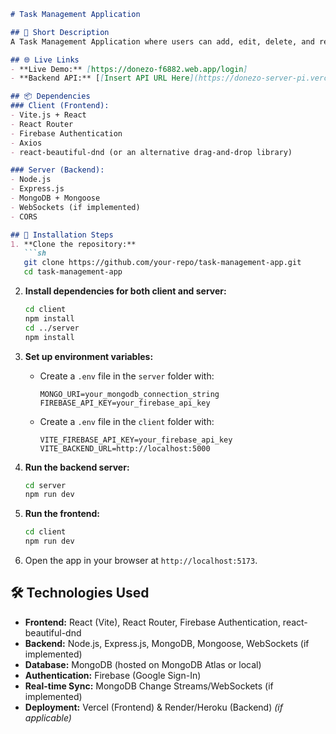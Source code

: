 ```markdown
# Task Management Application

## 📌 Short Description
A Task Management Application where users can add, edit, delete, and reorder tasks using a drag-and-drop interface. Tasks are categorized into To-Do, In Progress, and Done, with real-time synchronization using MongoDB. Users must be authenticated via Firebase (Google Sign-In) to manage their tasks.

## 🌐 Live Links
- **Live Demo:** [https://donezo-f6882.web.app/login]
- **Backend API:** [[Insert API URL Here](https://donezo-server-pi.vercel.app/)]

## 📦 Dependencies
### Client (Frontend):
- Vite.js + React
- React Router
- Firebase Authentication
- Axios
- react-beautiful-dnd (or an alternative drag-and-drop library)

### Server (Backend):
- Node.js
- Express.js
- MongoDB + Mongoose
- WebSockets (if implemented)
- CORS

## 🔧 Installation Steps
1. **Clone the repository:**
   ```sh
   git clone https://github.com/your-repo/task-management-app.git
   cd task-management-app
   ```

2. **Install dependencies for both client and server:**
   ```sh
   cd client
   npm install
   cd ../server
   npm install
   ```

3. **Set up environment variables:**
   - Create a `.env` file in the `server` folder with:
     ```env
     MONGO_URI=your_mongodb_connection_string
     FIREBASE_API_KEY=your_firebase_api_key
     ```
   - Create a `.env` file in the `client` folder with:
     ```env
     VITE_FIREBASE_API_KEY=your_firebase_api_key
     VITE_BACKEND_URL=http://localhost:5000
     ```

4. **Run the backend server:**
   ```sh
   cd server
   npm run dev
   ```

5. **Run the frontend:**
   ```sh
   cd client
   npm run dev
   ```

6. Open the app in your browser at `http://localhost:5173`.

## 🛠️ Technologies Used
- **Frontend:** React (Vite), React Router, Firebase Authentication, react-beautiful-dnd
- **Backend:** Node.js, Express.js, MongoDB, Mongoose, WebSockets (if implemented)
- **Database:** MongoDB (hosted on MongoDB Atlas or local)
- **Authentication:** Firebase (Google Sign-In)
- **Real-time Sync:** MongoDB Change Streams/WebSockets (if implemented)
- **Deployment:** Vercel (Frontend) & Render/Heroku (Backend) *(if applicable)*
```

